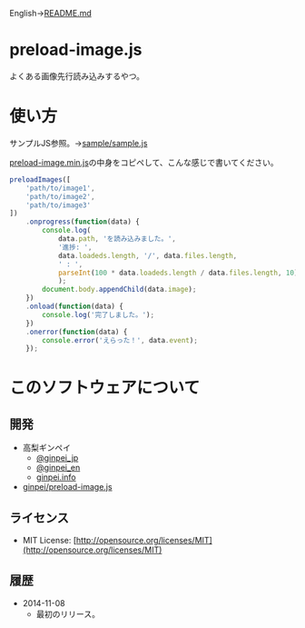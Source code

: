 English->[README.md](README.md)

# preload-image.js

よくある画像先行読み込みするやつ。

# 使い方

サンプルJS参照。→[sample/sample.js](sample/sample.js)

[preload-image.min.js](preload-image.min.js)の中身をコピペして、こんな感じで書いてください。

```js
preloadImages([
	'path/to/image1',
	'path/to/image2',
	'path/to/image3'
])
	.onprogress(function(data) {
		console.log(
			data.path, 'を読み込みました。',
			'進捗: ',
			data.loadeds.length, '/', data.files.length,
			' : ',
			parseInt(100 * data.loadeds.length / data.files.length, 10) + '%'
			);
		document.body.appendChild(data.image);
	})
	.onload(function(data) {
		console.log('完了しました。');
	})
	.onerror(function(data) {
		console.error('えらった！', data.event);
	});
```

# このソフトウェアについて

## 開発

* 高梨ギンペイ
	* [@ginpei\_jp](https://twitter.com/ginpei_jp)
	* [@ginpei\_en](https://twitter.com/ginpei_en)
	* [ginpei.info](http://ginpei.info/)
* [ginpei/preload-image.js](https://github.com/ginpei/preload-image.js)

## ライセンス

* MIT License: [http://opensource.org/licenses/MIT](http://opensource.org/licenses/MIT)

## 履歴

* 2014-11-08
	* 最初のリリース。
